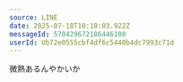 ```yaml
---
source: LINE
date: 2025-07-18T10:18:03.922Z
messageId: 570429672186446100
userId: Ub72e0555cbf4df6c5440b4dc7993c71d
---
```


微熱あるんやかいか